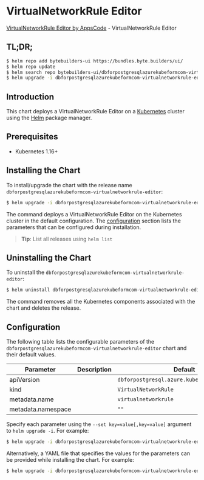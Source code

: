 # VirtualNetworkRule Editor

[VirtualNetworkRule Editor by AppsCode](https://byte.builders) - VirtualNetworkRule Editor

## TL;DR;

```bash
$ helm repo add bytebuilders-ui https://bundles.byte.builders/ui/
$ helm repo update
$ helm search repo bytebuilders-ui/dbforpostgresqlazurekubeformcom-virtualnetworkrule-editor --version=v0.4.16
$ helm upgrade -i dbforpostgresqlazurekubeformcom-virtualnetworkrule-editor bytebuilders-ui/dbforpostgresqlazurekubeformcom-virtualnetworkrule-editor -n default --create-namespace --version=v0.4.16
```

## Introduction

This chart deploys a VirtualNetworkRule Editor on a [Kubernetes](http://kubernetes.io) cluster using the [Helm](https://helm.sh) package manager.

## Prerequisites

- Kubernetes 1.16+

## Installing the Chart

To install/upgrade the chart with the release name `dbforpostgresqlazurekubeformcom-virtualnetworkrule-editor`:

```bash
$ helm upgrade -i dbforpostgresqlazurekubeformcom-virtualnetworkrule-editor bytebuilders-ui/dbforpostgresqlazurekubeformcom-virtualnetworkrule-editor -n default --create-namespace --version=v0.4.16
```

The command deploys a VirtualNetworkRule Editor on the Kubernetes cluster in the default configuration. The [configuration](#configuration) section lists the parameters that can be configured during installation.

> **Tip**: List all releases using `helm list`

## Uninstalling the Chart

To uninstall the `dbforpostgresqlazurekubeformcom-virtualnetworkrule-editor`:

```bash
$ helm uninstall dbforpostgresqlazurekubeformcom-virtualnetworkrule-editor -n default
```

The command removes all the Kubernetes components associated with the chart and deletes the release.

## Configuration

The following table lists the configurable parameters of the `dbforpostgresqlazurekubeformcom-virtualnetworkrule-editor` chart and their default values.

|     Parameter      | Description |                         Default                          |
|--------------------|-------------|----------------------------------------------------------|
| apiVersion         |             | <code>dbforpostgresql.azure.kubeform.com/v1alpha1</code> |
| kind               |             | <code>VirtualNetworkRule</code>                          |
| metadata.name      |             | <code>virtualnetworkrule</code>                          |
| metadata.namespace |             | <code>""</code>                                          |


Specify each parameter using the `--set key=value[,key=value]` argument to `helm upgrade -i`. For example:

```bash
$ helm upgrade -i dbforpostgresqlazurekubeformcom-virtualnetworkrule-editor bytebuilders-ui/dbforpostgresqlazurekubeformcom-virtualnetworkrule-editor -n default --create-namespace --version=v0.4.16 --set apiVersion=dbforpostgresql.azure.kubeform.com/v1alpha1
```

Alternatively, a YAML file that specifies the values for the parameters can be provided while
installing the chart. For example:

```bash
$ helm upgrade -i dbforpostgresqlazurekubeformcom-virtualnetworkrule-editor bytebuilders-ui/dbforpostgresqlazurekubeformcom-virtualnetworkrule-editor -n default --create-namespace --version=v0.4.16 --values values.yaml
```
